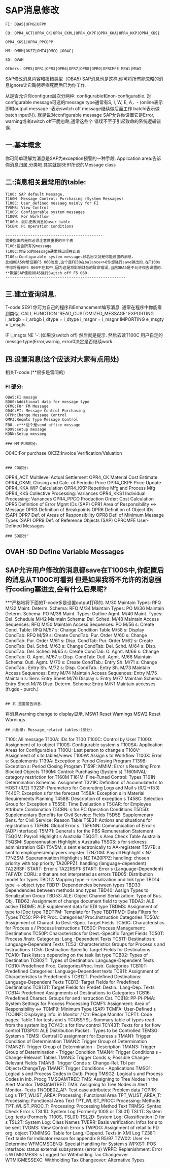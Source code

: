 # SAP消息修改
```
FI: OBA5|OFMG|OFPM

CO: OPR4_ACT|OPR4_CK|OPR4_CKML|OPR4_CKPF|OPR4_KKA|OPR4_KKP|OPR4_KKS|

OPR4_KKS1|OPR4_PPCOPP

MM: OMRM|OKZZ|OMT4|OMCQ |O04C|

SD: OVAH

Others: OPR5|OPR1|OPR3|OPR6|OPR7|OPR8|OPR9|OPRCMFE|MSW1|MSW2
```
SAP修改消息内容和报错类型（OBA5)
SAP消息也是这样,你可将所有能忽略的消息ignore让它鞠躬尽瘁死而后已为你工作.

从是否允许你configure层次分两种: configurable和non-configurable.
对configurable message可选的message type通常有S, I, W, E, A，-
(online表示即时output message -表示switch off message继续做后面工作 batchi表示做batch input时).
就是说对configurable message SAP允许你设置它是Error, warning或者switch off干脆忽略,通常这些个
错误不至于引起致命的系统逻辑错误.


## 一.基本概念
你可简单理解为消息是SAP为exception预警的一种手段.
Application area:告诉你消息归属,分类吧.其实就是SE91所说的Message class

## 二:消息相关最常用的table:
```
T100: SAP default Message,
T160M :Message Control: Purchasing (System Messages)
T100C: User_defined messaeg mainly for FI
TVGMS: View Control
T100S: Configurable system messages
T100W: For Workflow
T100U: 最后更改消息的user table
T5CBN: PC Operation Conditions
 
-------------------------------------------
需要指出的是你必须注意做重要的三个表
T100:包含所有的message
T100C:你定义的message通常将出现在此表
T100s:Configurable system messages顾名思义就是你能设置的消息.
比如OBA5你想设置F5 060消息,这个是FB50在balance<>0你想强行save弹出的,在T100s
中你将看到F5 060不在其中,因为这是将影响财务的致命错误,当然OBA5是不允许你去设置的.
**欺骗SAP使用OBA5强行Switch off F5 060.
-----------------------------------------------------

``` 
## 三.建立查询消息.
T-code:SE91
你可为自己的程序和Enhancement编写消息.
通常在程序中你能看到类似.
CALL FUNCTION 'READ_CUSTOMIZED_MESSAGE'
EXPORTING
i_arbgb = i_arbgb
i_dtype = i_dtype
i_msgnr = i_msgnr
IMPORTING
e_msgty = l_msgts.

IF l_msgts NE '-'.(如果没switch off)
然后就是提示. 然后去读T100C 用户自定的messge type(Error,warnig, error0决定是否继续work.


## 四.设置消息(这个应该对大家有点用处)

相关T-code:(**很多是雷同的)
### FI 部分:
```
OBA5:FI messge
BD60:Additional data for message type
OFMG:FOr FM Message
O04C:PI: Message Control Purchasing
OFPM:Change Message Control
OMPJ:Reqmts Type Message Control
F00-->***这个是send office message
KD99:setup message
KDNN:Setup messaeg

### MM-PUR部分:
```
O04C:For purchase
OKZZ:Invoice Verification/Valuation
```

### CO部分:
```
OPR4_ACT Multilevel Actual Settlement
OPR4_CK Material Cost Estimate
OPR4_CKML Closing and Calc. of Periodic Price
OPR4_CKPF Price Update
OPR4_KKA WIP Calculation
OPR4_KKP Repetitive Mfg and Process Mfg
OPR4_KKS Collective Processing: Variances
OPR4_KKS1 Individual Processing: Variances
OPR4_PPCO Production Order: Cost Calculation
OPR5 Definition of Error Mgmt IDs (SAP)
OPR1 Area of Responsibility <-> Message
OPR3 Definition of Breakpoints
OPR6 Definition of Object IDs (SAP)
OPR7 Def. of Areas of Responsibility
OPR8 Def. of Minimum Message Types (SAP)
OPR9 Def. of Reference Objects (SAP)
OPRCMFE User-Defined Messages
```
### SD部分"
```
OVAH :SD Define Variable Messages
------------------------------------------------------------
SAP允许用户修改的消息都save在T100S中,你配置后的消息从T100C可看到
但是如果我将不允许的消息强行coding塞进去,会有什么后果呢?
-------------------------------------------------------------

***严格地将下面的T-code多是设置output打印的.
M/30 Maintain Types: RFQ
M/32 Maint. Determ. Schema: RFQ
M/34 Maintain Types: PO
M/36 Maintain Determ. Schema: PO
M/38 Maint. Types: Outline Agmt.
M/40 Maint. Types: Del. Schedule
M/42 Maintain Schema: Del. Sched.
M/48 Maintain Access Sequences: RFQ
M/50 Maintain Access Sequences: PO
M/56 s: Create Cond. Table: RFQ
M/57 s: Change Condition Table
M/58 s: Display CondTab: RFQ
M/59 s: Create CondTab: Pur. Order
M/60 s: Change CondTab: Pur. Order
M/61 s: Disp. CondTab: Pur. Order
M/62 s: Create CondTab: Del. Schd.
M/63 s: Change CondTab: Del. Schd.
M/64 s: Disp. CondTab: Del. Sched.
M/65 s: Create CondTab: O. Agmt.
M/66 s: Change CondTab: O. Agmt.
M/67 s: Disp. CondTab: Outl. Agmt.
M/68 Maintain Schema: Outl. Agmt.
M/70 s: Create CondTab.: Entry Sh.
M/71 s: Change CondTab.: Entry Sh.
M/72 s: Disp. CondTab.: Entry Sh.
M/73 Maintain Access Sequences: Entry
M/74 Maintain Access Sequences: Entry
M/75 Maintain s: Serv. Entry Sheet
M/76 Display s: Entry
M/77 Maintain Schema: Entry Sheet
M/78 Disp. Determ. Schema: Entry
M/N1 Maintain accesses (fr.gds - purch.)
```

## 五.重置警告消息.
```
将消息warning change to display显示.
MSW1 Reset Warnings
MSW2 Reset Warnings
```
## 六附录: Message_related tables:(部分)
```
T100: All message
T100A: IDs for T100
T100C: Control by User
T100O: Assignment of to object
T100S: Configurable system s
T100SA: Application Areas for Configurable s
T100U: Last person to change s
T100V: Assignment of s to tables/views
T100W: Assign s to Workflow
T100X: Error s: Supplements
T139A: Exception s: Period Closing Program
T139B: Exception s: Period Closing Program
T159F: MMIM: Error s Resulting From Blocked Objects
T160M: Control: Purchasing (System s)
T160MVAL: category restriction for T160M
T161M: Fine-Tuned Control: Types
T161N: Determination Schemas: Assignment
T321K: Definition of Accumulated s to HOST (R/2)
T323P: Parameters for Generating Logs and Mail s (R/2->R/3)
T440F: Exception s for the forecast
T458A: Exception s in Material Requirements Planning
T458B: Description of exception s
T458C: Selection Group for Exception s
T555E: Time Evaluation s
T5CAR: for Employee Attribute Combination
T5CBN: s for PC Operation Conditions
T5D5D: Supplementary Benefits for Civil Service: Fields
T5D5E: Supplemenary Bens. for Civil Service: Reason Table
T5E31: Actions and situations for registration s
T5F6N: Global Error s.
T5F6NN: Communication of Error s (ADP Interface)
T5MP1: General s for the PBS Remuneration Statement
T5QGM: Payroll Highlight s Australia
T5QGT: s Area Check Table Australia
T5QSM: Superannuation Highlight s Australia
T5S0S: s for sickness administration (SE)
T5V5M: s sent electronically to AA-registeret
T5V7B: s sent to employees/emplyoers register
T7NZGM: Payroll Highlight s NZ
T7NZSM: Superannuation Highlight s NZ
TA20PPZ: handling: chosen priority with top priority
TA20PPZ1: handling (language-dependent)
TA22RSF: START: Error s
TA22RSF1: START: Error s (Language-Dependent)
TAFWD: CORU: s that are not interpreted as errors
TBD05: Distribution model for types
TBD12: Mapping type -> serialization and link type
TBD14: type -> object type
TBD17: Dependencies between types
TBD33: Dependencies between methods and types
TBD40: Assign Types to Serialization Group
TBD53: ALE: Object Channel Serialization: Type of Bus. Obj.
TBD62: Assignment of change document field to type
TBDA2: ALE active
TBDME: ALE supplement data for EDI type
TBDMS: Assignment of type to IDoc type
TBDTPM: Template for Type
TBDTPMD: Data Filters for Types
TC50: PP-PI: Proc. Categories/ Proc.Instruction Categories
TC50A: Assignment of Charact. to Dest.-Spec. Target Fields
TC50C: Characteristics for Process s / Process Instructions
TC50D: Process Management: Destinations
TC50P: Characteristics for Dest.-Specific Target Fields
TC50T: Process /Instr. Categories: Lang.-Dependent Texts
TC51T: Destinatiosn: Language-Dependent Texts
TC53: Characteristics Groups for Process s and Instructions
TC55: Destination-Specific Target Fields for Destinations
TCA10: Task lists: s depending on the task list type
TCB02: Types of Destination
TCB02T: Types of Destination: Language-Dependent Texts
TCB10: Predefined Proc. Categories/Proc. Instr. Categories
TCB10T: Predefined Categories: Language-Dependent texts
TCB11: Assignment of Characteristics to Predefined s
TCB12T: Predefined Destinations: Language-Dependent Texts
TCB13: Target Fields for Predefined Destinations
TCB13T: Target Fields for Predef. Destin.: Lang-Dep. Texts
TCB14: Predefined Assignments of Destinations to Categories
TCB16: Predefined Charact. Groups for and Instruction Cat.
TCB18: PP-PI-PMA: System Settings for Process Processing
TCMF1: Assignment: Area of Responsibility <->
TCMF9: Minimum Type (SAP)
TCMFA: User-Defined s
TCOINF: Displaying Info. in Monitor / Ctrl Recipe Monitor
TCPT1: Code pages: Table 1 for tests and s
TCUSSYSL: Summary table of types read from the system log
TCY43: s for flow control
TCY43T: Texts for s for flow control
TDSP01: ALE Distribution Packet : Types to be Controlled
TEMSG: System s
TEMSI: Central ID assignment for Express s
TMAN1: Trigger Condition of Determination
TMAN2: Trigger Group of Determination
TMAN2T: Trigger Group of Determination - Description
TMAN3: Trigger Group of Determination - Trigger Condition
TMAN4: Trigger Conditions s - Change-Relevant Tables
TMAN5: Trigger Conds s; Possible Change-Relevant Fields
TMAN6: Trigger Conds s: Change-Rel. Tbl per Object+ChangeTyp
TMAN7: Trigger Conditions - Applications
TMSG1: Logical s and Process Codes in Outb. Procg
TMSG2: Logical s and Process Codes in Inb. Procg
TMSQAMTREE: TMS: Assigning to Tree Nodes in the Alert Monitor
TMSQAMTRET: TMS: Assigning to Tree Nodes in Alert Monitor- Texts
TNODE02_AP: Test case attributes: Problem data
TOPRK: Log s
TPT_WLIST_AREA: Processing: Functional Area
TPT_WLIST_AREA_T: Processing: Functional Area Text
TPT_WLIST_PROC: Processing: Methods
TPT_WLIST_PROC_T: Processing: Processing Method Text
TRMSG: Syntax Check Error s
TSL1D: System Log (Formerly 100S or TSL01)
TSL1T: System Log: texts (Formerly T100S, TSL01)
TSL2D: System Log: Classification ID for s
TSL2T: System Log: Class Names
TVERR: Basis verification: Infos for s to be sent
TVGMS: View Control: Error s
TWPDO: Assignment of retail to PD org. object
TXMIMSG: Table for Lang.-Depend. Texts in XMI Log
TZ38T: Text table for indicator reason for appendix 8 R5/97
TZW02: User <-> Determine
WFMCMSGENQ: Special Handling for System s
WPXST: POS interface: status external subsystems (error s)
WRPE: Replenishment: Error s
WTMIGMESS: s Logged for Withholding Tax Changeover
WTMIGMESSEXC: Withholding Tax Changeover: Alternative Types
```